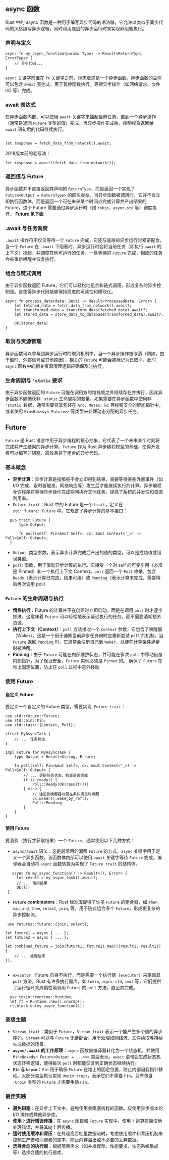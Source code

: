 
## async 函数

Rust 中的 async 函数是一种用于编写异步代码的语法糖，它允许以类似于同步代码的风格编写异步逻辑，同时利用底层的异步运行时来实现非阻塞执行。

### 声明与定义

```
async fn my_async_function(param: Type) -> Result<ReturnType, ErrorType> {
    // 异步代码...
}
```
`async` 关键字前置在 `fn` 关键字之前，标志着这是一个异步函数。异步函数的主体可以包含 `await` 表达式，用于暂停函数执行，等待异步操作（如网络请求、文件 I/O 等）完成。

### await 表达式

在异步函数内部，可以使用 `await` 关键字来挂起当前任务，直到一个异步操作（通常是返回 `Future` 类型的值）完成。当异步操作完成后，控制权将返回给 `await` 语句后的代码继续执行。
```

let response = fetch_data_from_network().await;
```
2018版本前的老写法：
```
let response = await!(fetch_data_from_network());
```

### 返回值与 Future

异步函数并不直接返回其声明的 `ReturnType`，而是返回一个实现了 `Future<Output = ReturnType>` 的匿名类型。当异步函数被调用时，它并不会立即执行函数体，而是返回一个可在未来某个时间点完成计算并产出结果的 Future。这个 Future 需要通过异步运行时（如 `tokio`、`async-std` 等）调度执行。
**Future 见下面**


### .await 与任务调度

`.await` 操作符不仅仅等待一个 `Future` 完成，它还与底层的异步运行时紧密配合。当一个 `Future` 在 `.await` 下阻塞时，异步运行时会将当前任务（即执行 `await` 的上下文）挂起，并调度其他可运行的任务。一旦等待的 `Future` 完成，相应的任务会被重新唤醒并恢复执行。

### 组合与链式调用

由于异步函数返回 Future，它们可以轻松地组合和链式调用，形成复杂的异步控制流。这使得异步代码能够保持高度的可读性和模块化。

```
async fn process_data(data: Data) -> Result<ProcessedData, Error> {
    let fetched_data = fetch_data_from_network().await?;
    let transformed_data = transform_data(fetched_data).await?;
    let stored_data = store_data_to_database(transformed_data).await?;

    Ok(stored_data)
}
```

### 取消与资源管理

异步函数可以参与到异步运行时的取消机制中。当一个异步操作被取消（例如，由于超时、外部信号或其他原因），相关的 `Future` 可能会被标记为已取消，此时 `async` 函数中的相关资源清理逻辑应确保及时执行。

### 生命周期与 `'static` 要求

由于异步函数返回的 `Future` 可能在调用方的堆栈帧之外继续存在并执行，因此异步函数不能捕获非 `'static` 生命周期的变量。如果需要在异步函数中使用非 `'static `数据，通常需要将其包装在 `Arc`、`Mutex`、`Rc` 等线程安全的智能指针中，或者使用 `Pin<Box<dyn Future>>` 等类型来处理动态分配的异步任务。


## Future

`Future` 是 Rust 语言中用于异步编程的核心抽象，它代表了一个未来某个时刻将完成并产生结果的异步计算。`Future` 作为 Rust 异步编程模型的基础，使得开发者可以编写非阻塞、高效且易于组合的异步代码。


### 基本概念

- **异步计算**：异步计算是指那些不会立即得到结果，需要等待某些外部事件（如 I/O 完成、定时器触发、网络响应等）发生后才能继续执行的计算。异步编程允许程序在等待异步操作完成期间执行其他任务，提高了系统的并发性和资源利用率。
- `Future trait`：Rust 中的 Future 是一个 `trait`，定义在 `std::future::Future` 中。它规定了异步计算的基本接口：
 ```
   pub trait Future {
       type Output;

       fn poll(self: Pin<&mut Self>, cx: &mut Context<'_>) ->    Poll<Self::Output>;
   }
 ```
  - `Output`: 类型参数，表示异步计算完成后产出的值的类型，可以是成功值或错误类型。
  - `poll`: 函数，用于驱动异步计算的执行。它接受一个对 self 的可变引用（必须是 Pinned）和一个执行上下文 Context。`poll` 返回一个 `Poll` 枚举，包含 `Ready`（表示计算已完成，结果可用）或 `Pending`（表示计算未完成，需要稍后再次调用 poll）

### `Future` 的生命周期与执行

- **惰性执行**：Future 的计算并不在创建时立即启动，而是在调用 `poll` 时才逐步推进。这意味着 `Future` 可以轻松地表示延迟执行的任务，而不需要消耗额外资源。
- **执行上下文（Context）**：`poll` 方法接收一个 `Context` 参数，它包含了唤醒器（Waker），这是一个用于通知当前异步任务何时应重新尝试 `poll` 的机制。当 `Future` 返回 `Pending` 时，它通常会注册自己到 `Waker`，以便在计算条件满足时被唤醒。
- **Pinning**：由于 `Future` 可能在内部维护状态，并可能在多次 `poll` 中移动自身内部指针，为了保证安全，`Future` 实例必须是 `Pinned` 的。 确保了 `Future` 在堆上固定位置，防止在 `poll` 过程中意外移动


### 使用 Future

#### 自定义 Future

要定义一个自定义的 Future 类型，需要实现` Future trait`：
```
use std::future::Future;
use std::pin::Pin;
use std::task::{Context, Poll};

struct MyAsyncTask {
    // ... 任务状态
}

impl Future for MyAsyncTask {
    type Output = Result<String, Error>;

    fn poll(self: Pin<&mut Self>, cx: &mut Context<'_>) -> Poll<Self::Output> {
        // ... 更新任务状态，检查是否完成
        if is_ready() {
            Poll::Ready(Ok(result()))
        } else {
            // 注册到唤醒器以便在条件满足时唤醒
            cx.waker().wake_by_ref();
            Poll::Pending
        }
    }
}
```

#### 使用 Future

要消费（执行并获取结果）一个 `Future`，通常使用以下几种方式：

- `async/await` 语法：这是最常用的消费 `Future` 的方式。`async` 关键字用于定义一个异步函数，该函数体内部可以使用 `await` 关键字等待 `Future` 完成。编译器会自动将 `async` 函数转换为实现了 `Future trait` 的结构体。
 ```
    async fn my_async_function() -> Result<(), Error> {
      let result = my_async_task().await?;
      // ... 使用结果
      Ok(())
  }
 ```
 
 - **`Future` combinators**：Rust 标准库提供了许多 `Future` 的组合器，如 `then`, `map`, `and_then`, `select`, `join`, 等，用于链式组合多个 `Future`，形成更复杂的异步控制流。
  ```
   use futures::future::{join, select};

  let future1 = async { ... };
  let future2 = async { ... };

  let combined_future = join(future1, future2).map(|(result1, result2)| {
      // ... 处理结果
  });
	  
  ```

- `executor`：Future 自身不执行，而是需要一个执行器（`executor`）来驱动其 `poll` 方法。Rust 有许多执行器库，如 `tokio`, `async-std`, `smol` 等，它们提供了运行循环来周期性地调用 `Future` 的 `poll` 方法，直至其完成。
 ```
   use tokio::runtime::Runtime;
   let rt = Runtime::new().unwrap();
   rt.block_on(my_async_function());
 ```

### 高级主题

- `Stream trait`：类似于 `Future`，`Stream trait` 表示一个能产生多个值的异步序列。`Stream` 可以与 `Future` 无缝配合，用于处理如网络流、文件读取等持续生成数据的场景。
- **`async/.await` 的工作原理**：`async` 函数被编译器转化为一个状态机，并使用 `Pin<Box<dyn Future<Output = ...>>>` 类型表示。`await` 语句会生成状态机状态转移逻辑，使得每次 `poll` 时都能恢复到正确状态继续执行。
- **`Pin` 与 `Unpin`**：`Pin` 用于确保 `Future` 在堆上的固定位置，防止内部自我指针移动。大部分类型默认实现 `Unpin trait`，表示它们不需要 `Pin`。只有包含 `!Unpin` 类型的 `Future` 才需要手动 `Pin`。

### 最佳实践

- **避免阻塞**：在异步上下文中，避免使用会阻塞线程的函数。应使用异步版本的 I/O 操作或其他异步库。
- **使用 `?` 进行错误传播**：在 `async` 函数和 `Future` 实现中，使用 `?` 运算符简洁地处理错误，并将其向上层传播。
- **适时使用缓冲和背压**：在处理高吞吐量数据流时，考虑使用缓冲和背压机制来控制生产者和消费者的速率，防止内存溢出或不必要的丢弃数据。
- **选择合适的执行器**：根据项目需求（如并发模型、性能要求、生态系统集成等）选择合适的执行器库。